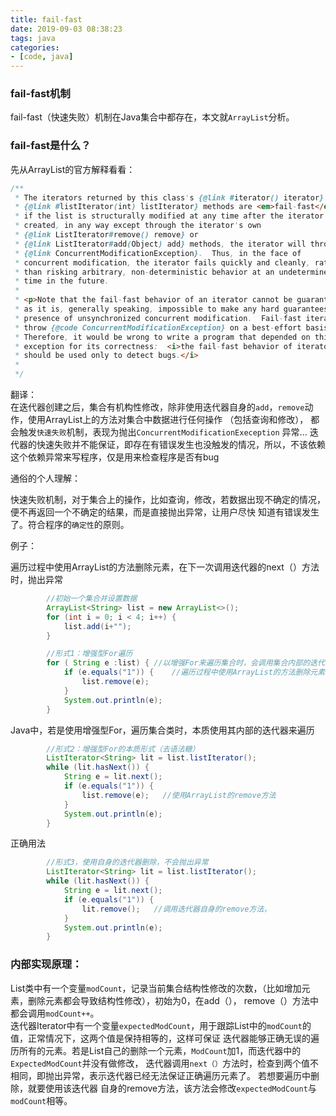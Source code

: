 ```yaml
---
title: fail-fast
date: 2019-09-03 08:38:23
tags: java
categories:
- [code, java]
---
```


### fail-fast机制

fail-fast（快速失败）机制在Java集合中都存在，本文就`ArrayList`分析。 

### fail-fast是什么？

先从ArrayList的官方解释看看：

```java
/**
 * The iterators returned by this class's {@link #iterator() iterator} and
 * {@link #listIterator(int) listIterator} methods are <em>fail-fast</em>:</a>
 * if the list is structurally modified at any time after the iterator is
 * created, in any way except through the iterator's own
 * {@link ListIterator#remove() remove} or
 * {@link ListIterator#add(Object) add} methods, the iterator will throw a
 * {@link ConcurrentModificationException}.  Thus, in the face of
 * concurrent modification, the iterator fails quickly and cleanly, rather
 * than risking arbitrary, non-deterministic behavior at an undetermined
 * time in the future.
 *
 * <p>Note that the fail-fast behavior of an iterator cannot be guaranteed
 * as it is, generally speaking, impossible to make any hard guarantees in the
 * presence of unsynchronized concurrent modification.  Fail-fast iterators
 * throw {@code ConcurrentModificationException} on a best-effort basis.
 * Therefore, it would be wrong to write a program that depended on this
 * exception for its correctness:  <i>the fail-fast behavior of iterators
 * should be used only to detect bugs.</i>
 *
 */
```
翻译：  
在迭代器创建之后，集合有机构性修改，除非使用迭代器自身的`add`，`remove`动作，使用ArrayList上的方法对集合中数据进行任何操作
（包括查询和修改），
都会触发`快速失败`机制，表现为抛出`ConcurrentModificationExeception` 异常...
迭代器的快速失败并不能保证，即存在有错误发生也没触发的情况，所以，不该依赖这个依赖异常来写程序，仅是用来检查程序是否有bug


通俗的个人理解：

快速失败机制，对于集合上的操作，比如查询，修改，若数据出现不确定的情况，便不再返回一个不确定的结果，而是直接抛出异常，让用户尽快
知道有错误发生了。符合程序的`确定性`的原则。  

例子：

遍历过程中使用ArrayList的方法删除元素，在下一次调用迭代器的next（）方法时，抛出异常
```java               
        //初始一个集合并设置数据
        ArrayList<String> list = new ArrayList<>();
        for (int i = 0; i < 4; i++) {
            list.add(i+"");
        }

        //形式1：增强型For遍历
        for ( String e :list) { //以增强For来遍历集合时，会调用集合内部的迭代器
            if (e.equals("1")) {    //遍历过程中使用ArrayList的方法删除元素，在下一次调用迭代器的next（）方法时，抛出异常
                list.remove(e);
            }
            System.out.println(e);
        }

```
Java中，若是使用增强型For，遍历集合类时，本质使用其内部的迭代器来遍历

```java
        //形式2：增强型For的本质形式（去语法糖）
        ListIterator<String> lit = list.listIterator();
        while (lit.hasNext()) {
            String e = lit.next();
            if (e.equals("1")) {
                list.remove(e);   //使用ArrayList的remove方法
            }
            System.out.println(e);
        }

```

正确用法
```java
        //形式3，使用自身的迭代器删除，不会抛出异常
        ListIterator<String> lit = list.listIterator();
        while (lit.hasNext()) {
            String e = lit.next();
            if (e.equals("1")) {
                lit.remove();   //调用迭代器自身的remove方法，
            }
            System.out.println(e);
        }

```

### 内部实现原理：

List类中有一个变量`modCount`，记录当前集合结构性修改的次数，（比如增加元素，删除元素都会导致结构性修改），初始为0，在add（），
remove（）方法中都会调用`modCount++`。  
迭代器Iterator中有一个变量`expectedModCount`，用于跟踪List中的`modCount`的值，正常情况下，这两个值是保持相等的，这样可保证
迭代器能够正确无误的遍历所有的元素。若是List自己的删除一个元素，`ModCount`加1，而迭代器中的`ExpectedModCount`并没有做修改，
迭代器调用`next（）`方法时，检查到两个值不相同，即抛出异常，表示迭代器已经无法保证正确遍历元素了。
若想要遍历中删除，就要使用该迭代器
自身的remove方法，该方法会修改`expectedModCount`与`modCount`相等。



